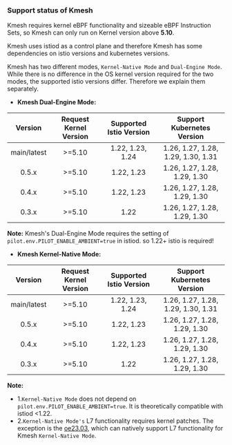 ### Support status of Kmesh

Kmesh requires kernel eBPF functionality and sizeable eBPF Instruction Sets, so Kmesh can only run on Kernel version above **5.10**.

Kmesh uses istiod as a control plane and therefore Kmesh has some dependencies on istio versions and kubernetes versions.

Kmesh has two different modes, `Kernel-Native Mode` and `Dual-Engine Mode`. While there is no difference in the OS kernel version required for the two modes, the supported istio versions differ. Therefore we explain them separately.

- **Kmesh Dual-Engine Mode:**

| Version | Request Kernel Version | Supported Istio Version | Support Kubernetes Version |
| :-------------: | :-------------: | :-------------: | :-------------: |
| main/latest | >=5.10 | 1.22, 1.23, 1.24 | 1.26, 1.27, 1.28, 1.29, 1.30, 1.31 |
| 0.5.x | >=5.10 | 1.22, 1.23 | 1.26, 1.27, 1.28, 1.29, 1.30 |
| 0.4.x | >=5.10 | 1.22, 1.23 | 1.26, 1.27, 1.28, 1.29, 1.30 |
| 0.3.x | >=5.10 | 1.22 | 1.26, 1.27, 1.28, 1.29, 1.30 |

**Note:** Kmesh's Dual-Engine Mode requires the setting of `pilot.env.PILOT_ENABLE_AMBIENT=true` in istiod. so 1.22+ istio is required!

- **Kmesh Kernel-Native Mode:**

| Version | Request Kernel Version | Supported Istio Version | Support Kubernetes Version |
| :-------------: | :-------------: | :-------------: | :-------------: |
| main/latest | >=5.10 | 1.22, 1.23, 1.24 | 1.26, 1.27, 1.28, 1.29, 1.30, 1.31 |
| 0.5.x | >=5.10 | 1.22, 1.23 | 1.26, 1.27, 1.28, 1.29, 1.30 |
| 0.4.x | >=5.10 | 1.22, 1.23 | 1.26, 1.27, 1.28, 1.29, 1.30 |
| 0.3.x | >=5.10 | 1.22 | 1.26, 1.27, 1.28, 1.29, 1.30 |

**Note:**

- 1.`Kernel-Native Mode` does not depend on `pilot.env.PILOT_ENABLE_AMBIENT=true`. It is theoretically compatible with istiod <1.22.
- 2.`Kernel-Native Mode's` L7 functionality requires kernel patches. The exception is the [oe23.03](https://repo.openeuler.org/openEuler-23.03/), which can natively support L7 functionality for Kmesh `Kernel-Native Mode`.
